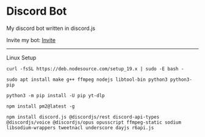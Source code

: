 # Discord Bot
My discord bot written in discord.js

Invite my bot: [Invite](https://discord.com/api/oauth2/authorize?client_id=1065377660303310859&permissions=8&scope=bot%20applications.commands)

-----

Linux Setup

```
curl -fsSL https://deb.nodesource.com/setup_19.x | sudo -E bash -
```

```
sudo apt install make g++ ffmpeg nodejs libtool-bin python3 python3-pip
```

```
python3 -m pip install -U pip yt-dlp
```

```
npm install pm2@latest -g
```

```
npm install discord.js @discordjs/rest discord-api-types @discordjs/voice @discordjs/opus opusscript ffmpeg-static sodium libsodium-wrappers tweetnacl underscore dayjs r6api.js
```